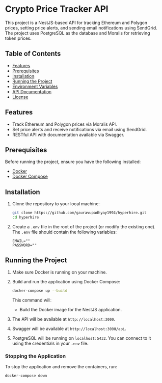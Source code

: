 # Crypto Price Tracker API

This project is a NestJS-based API for tracking Ethereum and Polygon prices, setting price alerts, and sending email notifications using SendGrid. The project uses PostgreSQL as the database and Moralis for retrieving token prices.

## Table of Contents

- [Features](#features)
- [Prerequisites](#prerequisites)
- [Installation](#installation)
- [Running the Project](#running-the-project)
- [Environment Variables](#environment-variables)
- [API Documentation](#api-documentation)
- [License](#license)

## Features

- Track Ethereum and Polygon prices via Moralis API.
- Set price alerts and receive notifications via email using SendGrid.
- RESTful API with documentation available via Swagger.

## Prerequisites

Before running the project, ensure you have the following installed:

- [Docker](https://docs.docker.com/get-docker/)
- [Docker Compose](https://docs.docker.com/compose/install/)

## Installation

1. Clone the repository to your local machine:

   ```bash
   git clone https://github.com/gauravupadhyay1994/hyperhire.git
   cd hyperhire
   ```

2. Create a `.env` file in the root of the project (or modify the existing one). The `.env` file should contain the following variables:

   ```env
   EMAIL=""
   PASSWORD=""
   ```

## Running the Project

1. Make sure Docker is running on your machine.
2. Build and run the application using Docker Compose:

   ```bash
   docker-compose up --build
   ```

   This command will:

   - Build the Docker image for the NestJS application.

3. The API will be available at `http://localhost:3000`.

4. Swagger will be available at `http://localhost:3000/api`.

5. PostgreSQL will be running on `localhost:5432`. You can connect to it using the credentials in your `.env` file.

### Stopping the Application

To stop the application and remove the containers, run:

```bash
docker-compose down
```
